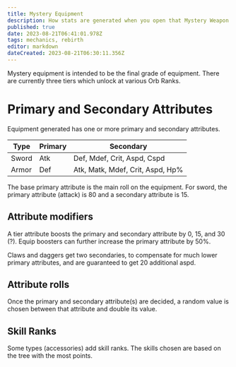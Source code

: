 ```yaml
---
title: Mystery Equipment
description: How stats are generated when you open that Mystery Weapon.
published: true
date: 2023-08-21T06:41:01.978Z
tags: mechanics, rebirth
editor: markdown
dateCreated: 2023-08-21T06:30:11.356Z
---
```


Mystery equipment is intended to be the final grade of equipment. There are currently three tiers which unlock at various Orb Ranks.

# Primary and Secondary Attributes
Equipment generated has one or more primary and secondary attributes.

|Type|Primary|Secondary|
|-|-|-|
|Sword|Atk|Def, Mdef, Crit, Aspd, Cspd|
|Armor|Def|Atk, Matk, Mdef, Crit, Aspd, Hp%|

The base primary attribute is the main roll on the equipment. For sword, the primary attribute (attack) is 80 and a secondary attribute is 15.

## Attribute modifiers
A tier attribute boosts the primary and secondary attribute by 0, 15, and 30 (?). Equip boosters can further increase the primary attribute by 50%.

Claws and daggers get two secondaries, to compensate for much lower primary attributes, and are guaranteed to get 20 additional aspd.

## Attribute rolls
Once the primary and secondary attribute(s) are decided, a random value is chosen between that attribute and double its value.

## Skill Ranks
Some types (accessories) add skill ranks. The skills chosen are based on the tree with the most points.